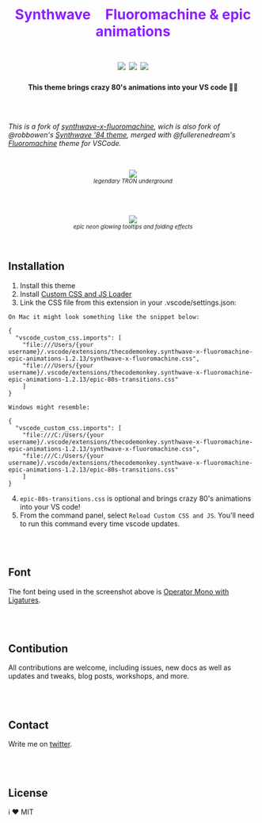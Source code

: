 <h1 align="center" style="color:#8c1eff">  Synthwave <em style="color:#fff" > x</em> Fluoromachine & epic animations <br/><br/>


  <img src="https://img.shields.io/visual-studio-marketplace/i/TheCodemonkey.synthwave-x-fluoromachine-epic-animations?color=%23740c5f&logo=visualstudio&logoColor=%23740c5f&style=flat-square"/>
  <img src="https://img.shields.io/visual-studio-marketplace/d/TheCodemonkey.synthwave-x-fluoromachine-epic-animations?color=%23740c5f&logo=visualstudio&logoColor=%23740c5f&style=flat-square"/>
    <img src="https://img.shields.io/visual-studio-marketplace/last-updated/TheCodemonkey.synthwave-x-fluoromachine-epic-animations?color=%23740c5f&logo=visualstudio&logoColor=%23740c5f&style=flat-square"/>
</h1> 

<p align="center"><strong>This theme brings crazy 80's animations into your VS code 🚀🎉 </strong></p>



<br/><br/>

*This is a fork of <a href="https://github.com/webrender/synthwave-x-fluoromachine">synthwave-x-fluoromachine</a>, wich is also fork of @robbowen's [Synthwave '84 theme](https://marketplace.visualstudio.com/items?itemName=RobbOwen.synthwave-vscode), merged with @fullerenedream's [Fluoromachine](https://colorsublime.github.io/themes/FluoroMachine/) theme for VSCode.*

<br/>

<p align="center">
  <img src="https://user-images.githubusercontent.com/1646017/136690694-79e9973b-6d55-40cb-b8d1-4820d2a4ee35.gif" /><br/>
  <i style="font-size: .8em">legendary TRON underground</i>
</p>
<br/><br/>
<p align="center">
  <img src="https://user-images.githubusercontent.com/1646017/136690891-7bcca587-9489-4a40-ba78-e3b851624dd8.gif" /><br/>
  <i  style="font-size: .8em">epic neon glowing tooltips and folding effects</i>
</p>

<br/>

## Installation 

1. Install this theme  
2. Install [Custom CSS and JS Loader](https://marketplace.visualstudio.com/items?itemName=be5invis.vscode-custom-css)  
3. Link the CSS file from this extension in your .vscode/settings.json: 

```
On Mac it might look something like the snippet below:

{
  "vscode_custom_css.imports": [
    "file:///Users/{your username}/.vscode/extensions/thecodemonkey.synthwave-x-fluoromachine-epic-animations-1.2.13/synthwave-x-fluoromachine.css",
    "file:///Users/{your username}/.vscode/extensions/thecodemonkey.synthwave-x-fluoromachine-epic-animations-1.2.13/epic-80s-transitions.css"
    ]
}

Windows might resemble:

{
  "vscode_custom_css.imports": [
    "file:///C:/Users/{your username}/.vscode/extensions/thecodemonkey.synthwave-x-fluoromachine-epic-animations-1.2.13/synthwave-x-fluoromachine.css",
    "file:///C:/Users/{your username}/.vscode/extensions/thecodemonkey.synthwave-x-fluoromachine-epic-animations-1.2.13/epic-80s-transitions.css"
    ]
}
```

4. `epic-80s-transitions.css` is optional and brings crazy 80's animations into your VS code!
5. From the command panel, select `Reload Custom CSS and JS`. You'll need to run this command every time vscode updates.


<br/><br/>

## Font
The font being used in the screenshot above is [Operator Mono with Ligatures](https://github.com/kiliman/operator-mono-lig).


<br/><br/>

## Contibution
All contributions are welcome, including issues, new docs as well as updates and tweaks, blog posts, workshops, and more.



<br/><br/>

## Contact
Write me on <a href="https://twitter.com/chillya">twitter</a>.


<br/><br/>

## License
i ❤️ MIT
